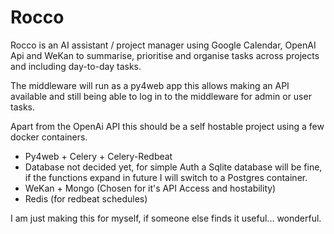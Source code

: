# Rocco
Rocco is an AI assistant / project manager using Google Calendar, OpenAI Api and WeKan to summarise, prioritise and organise tasks across projects and including day-to-day tasks.

The middleware will run as a py4web app this allows making an API available and still being able to log in to the middleware for admin or user tasks.

Apart from the OpenAi API this should be a self hostable project using a few docker containers.
- Py4web + Celery + Celery-Redbeat
- Database not decided yet, for simple Auth a Sqlite database will be fine, if the functions expand in future I will switch to a Postgres container.
- WeKan + Mongo (Chosen for it's API Access and hostability)
- Redis (for redbeat schedules)

I am just making this for myself, if someone else finds it useful... wonderful.
